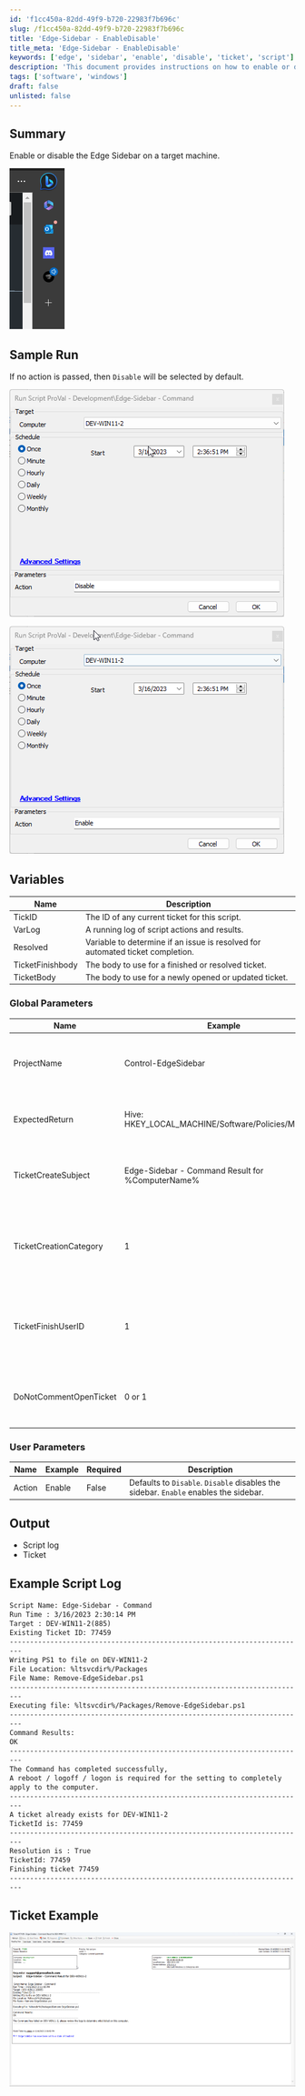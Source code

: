 ```yaml
---
id: 'f1cc450a-82dd-49f9-b720-22983f7b696c'
slug: /f1cc450a-82dd-49f9-b720-22983f7b696c
title: 'Edge-Sidebar - EnableDisable'
title_meta: 'Edge-Sidebar - EnableDisable'
keywords: ['edge', 'sidebar', 'enable', 'disable', 'ticket', 'script']
description: 'This document provides instructions on how to enable or disable the Edge Sidebar on a target machine, including sample runs, variables, and output details.'
tags: ['software', 'windows']
draft: false
unlisted: false
---
```


## Summary

Enable or disable the Edge Sidebar on a target machine.

![Microsoft Edge sidebar](../../../static/img/Edge-Sidebar---EnableDisable/image_1.png)

## Sample Run

If no action is passed, then `Disable` will be selected by default.

![Sample Run 1](../../../static/img/Edge-Sidebar---EnableDisable/image_2.png)

![Sample Run 2](../../../static/img/Edge-Sidebar---EnableDisable/image_3.png)

## Variables

| Name               | Description                                                                 |
|--------------------|-----------------------------------------------------------------------------|
| TickID             | The ID of any current ticket for this script.                              |
| VarLog             | A running log of script actions and results.                               |
| Resolved           | Variable to determine if an issue is resolved for automated ticket completion. |
| TicketFinishbody   | The body to use for a finished or resolved ticket.                         |
| TicketBody         | The body to use for a newly opened or updated ticket.                      |

### Global Parameters

| Name                     | Example                                        | Required | Description                                                                                          |
|--------------------------|------------------------------------------------|----------|------------------------------------------------------------------------------------------------------|
| ProjectName              | Control-EdgeSidebar                           | True     | Designates the name of the created ps1 file to be called by the script.                            |
| ExpectedReturn           | Hive: HKEY_LOCAL_MACHINE/Software/Policies/Microsoft | True     | Designates the expected return of the ps1 file.                                                    |
| TicketCreateSubject      | Edge-Sidebar - Command Result for %ComputerName% | True     | Designates the desired subject line for a ticket created by this script.                            |
| TicketCreationCategory    | 1                                            | True     | Designates the desired ticket creation category for a ticket created by this script.                |
| TicketFinishUserID      | 1                                            | True     | Designates the desired userId for finishing or commenting on a ticket created by this script.      |
| DoNotCommentOpenTicket   | 0 or 1                                      | True     | Toggles commenting on open tickets for recurrent failures.                                          |

### User Parameters

| Name    | Example | Required | Description                                                                                     |
|---------|---------|----------|-------------------------------------------------------------------------------------------------|
| Action  | Enable  | False    | Defaults to `Disable`. `Disable` disables the sidebar. `Enable` enables the sidebar.          |

## Output

- Script log
- Ticket

## Example Script Log

```
Script Name: Edge-Sidebar - Command
Run Time : 3/16/2023 2:30:14 PM
Target : DEV-WIN11-2(885)
Existing Ticket ID: 77459
-------------------------------------------------------------------------
Writing PS1 to file on DEV-WIN11-2 
File Location: %ltsvcdir%/Packages
File Name: Remove-EdgeSidebar.ps1
-------------------------------------------------------------------------
Executing file: %ltsvcdir%/Packages/Remove-EdgeSidebar.ps1
-------------------------------------------------------------------------
Command Results: 
OK
-------------------------------------------------------------------------
The Command has completed successfully,
A reboot / logoff / logon is required for the setting to completely apply to the computer.
-------------------------------------------------------------------------
A ticket already exists for DEV-WIN11-2
TicketId is: 77459
-------------------------------------------------------------------------
Resolution is : True
TicketId: 77459
Finishing ticket 77459
-------------------------------------------------------------------------
```

## Ticket Example

![Ticket Example](../../../static/img/Edge-Sidebar---EnableDisable/image_4.png)


